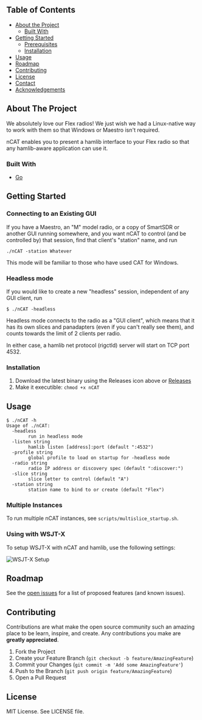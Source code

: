 ## Table of Contents

* [About the Project](#about-the-project)
  * [Built With](#built-with)
* [Getting Started](#getting-started)
  * [Prerequisites](#prerequisites)
  * [Installation](#installation)
* [Usage](#usage)
* [Roadmap](#roadmap)
* [Contributing](#contributing)
* [License](#license)
* [Contact](#contact)
* [Acknowledgements](#acknowledgements)



<!-- ABOUT THE PROJECT -->
## About The Project
We absolutely love our Flex radios! We just wish we had a Linux-native way to work with them so that Windows or Maestro isn't required.

nCAT enables you to present a hamlib interface to your Flex radio so that any hamlib-aware application can use it.

### Built With
* [Go](https://golang.org)

## Getting Started

### Connecting to an Existing GUI

If you have a Maestro, an "M" model radio, or a copy of SmartSDR or another GUI running somewhere, and you want nCAT to control (and be controlled by) that session, find that client's "station" name, and run

```
./nCAT -station Whatever
```

This mode will be familiar to those who have used CAT for Windows.

### Headless mode

If you would like to create a new "headless" session, independent of any GUI client, run

```
$ ./nCAT -headless
```

Headless mode connects to the radio as a "GUI client", which means that it has its own slices and panadapters (even if you can't really see them), and counts towards the limit of 2 clients per radio.

In either case, a hamlib net protocol (rigctld) server will start on TCP port 4532.

### Installation
1. Download the latest binary using the Releases icon above or [Releases](https://github.com/kc2g-flex-tools/nCAT/releases)
2. Make it executible: `chmod +x nCAT`

<!-- USAGE EXAMPLES -->
## Usage
```
$ ./nCAT -h
Usage of ./nCAT:
  -headless
        run in headless mode
  -listen string
        hamlib listen [address]:port (default ":4532")
  -profile string
        global profile to load on startup for -headless mode
  -radio string
        radio IP address or discovery spec (default ":discover:")
  -slice string
        slice letter to control (default "A")
  -station string
        station name to bind to or create (default "Flex")
```
### Multiple Instances
To run multiple nCAT instances, see `scripts/multislice_startup.sh`.

### Using with WSJT-X

To setup WSJT-X with nCAT and hamlib, use the following settings:

![WSJT-X Setup](https://raw.githubusercontent.com/kc2g-flex-tools/nCAT/master/docs/wsjtx_rig.png)


<!-- ROADMAP -->
## Roadmap

See the [open issues](https://github.com/kc2g-flex-tools/nCAT/issues) for a list of proposed features (and known issues).

<!-- CONTRIBUTING -->
## Contributing

Contributions are what make the open source community such an amazing place to be learn, inspire, and create. Any contributions you make are **greatly appreciated**.

1. Fork the Project
2. Create your Feature Branch (`git checkout -b feature/AmazingFeature`)
3. Commit your Changes (`git commit -m 'Add some AmazingFeature'`)
4. Push to the Branch (`git push origin feature/AmazingFeature`)
5. Open a Pull Request


<!-- LICENSE -->
## License

MIT License. See LICENSE file.

